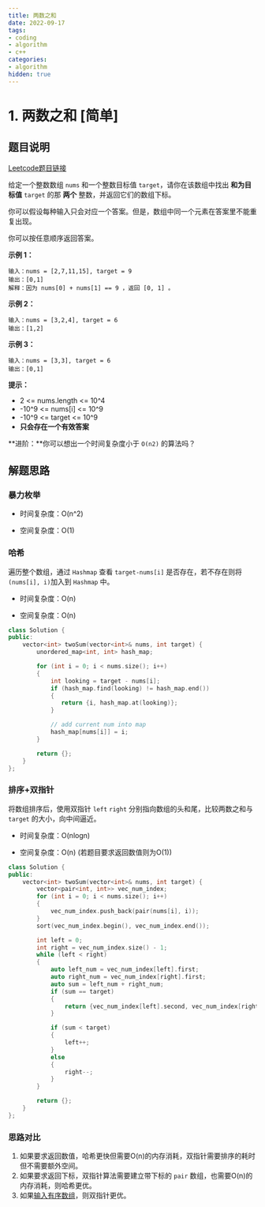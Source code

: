 ```yaml
---
title: 两数之和
date: 2022-09-17
tags:
- coding
- algorithm
- c++
categories:
- algorithm
hidden: true
---
```


# 1. 两数之和 [简单]



## 题目说明



[Leetcode题目链接](https://leetcode-cn.com/problems/two-sum/)



给定一个整数数组 `nums` 和一个整数目标值 `target`，请你在该数组中找出 **和为目标值** `target`  的那 **两个** 整数，并返回它们的数组下标。

你可以假设每种输入只会对应一个答案。但是，数组中同一个元素在答案里不能重复出现。

你可以按任意顺序返回答案。



**示例 1：**

```
输入：nums = [2,7,11,15], target = 9
输出：[0,1]
解释：因为 nums[0] + nums[1] == 9 ，返回 [0, 1] 。
```

**示例 2：**

```
输入：nums = [3,2,4], target = 6
输出：[1,2]
```

**示例 3：**

```
输入：nums = [3,3], target = 6
输出：[0,1]
```



**提示：**

- 2 <= nums.length <= 10^4
- -10^9 <= nums[i] <= 10^9
- -10^9 <= target <= 10^9
- **只会存在一个有效答案**



**进阶：**你可以想出一个时间复杂度小于 `O(n2)` 的算法吗？



## 解题思路

### 暴力枚举

- 时间复杂度：O(n^2)

- 空间复杂度：O(1)

  

### 哈希

遍历整个数组，通过 `Hashmap` 查看 `target-nums[i]` 是否存在，若不存在则将 `(nums[i], i)`加入到 `Hashmap` 中。

- 时间复杂度：O(n)

- 空间复杂度：O(n)



```C++
class Solution {
public:
    vector<int> twoSum(vector<int>& nums, int target) {
        unordered_map<int, int> hash_map;

        for (int i = 0; i < nums.size(); i++)
        {
            int looking = target - nums[i];
            if (hash_map.find(looking) != hash_map.end())
            {
               return {i, hash_map.at(looking)}; 
            }

          	// add current num into map
            hash_map[nums[i]] = i;
        }

        return {};
    }
};
```





### 排序+双指针

将数组排序后，使用双指针 `left` `right` 分别指向数组的头和尾，比较两数之和与 `target` 的大小，向中间逼近。

- 时间复杂度：O(nlogn)

- 空间复杂度：O(n)  (若题目要求返回数值则为O(1))



```C++
class Solution {
public:
    vector<int> twoSum(vector<int>& nums, int target) {
        vector<pair<int, int>> vec_num_index;
        for (int i = 0; i < nums.size(); i++)
        {
            vec_num_index.push_back(pair(nums[i], i));
        }
        sort(vec_num_index.begin(), vec_num_index.end());

        int left = 0;
        int right = vec_num_index.size() - 1;
        while (left < right)
        {
            auto left_num = vec_num_index[left].first;
            auto right_num = vec_num_index[right].first;
            auto sum = left_num + right_num;
            if (sum == target)
            {
                return {vec_num_index[left].second, vec_num_index[right].second};
            }

            if (sum < target)
            {
                left++;
            }
            else
            {
                right--;
            }
        }

        return {};
    }
};
```



### 思路对比

1. 如果要求返回数值，哈希更快但需要O(n)的内存消耗，双指针需要排序的耗时但不需要额外空间。
2. 如果要求返回下标，双指针算法需要建立带下标的 `pair` 数组，也需要O(n)的内存消耗，则哈希更优。
3. 如果[输入有序数组](./0167%20两数之和%20II.md)，则双指针更优。